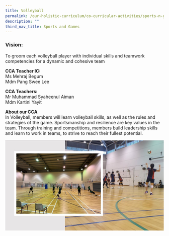 ```yaml
---
title: Volleyball
permalink: /our-holistic-curriculum/co-curricular-activities/sports-n-games/volleyball/
description: ""
third_nav_title: Sports and Games
---
```

### Vision:
To groom each volleyball player with individual skills and teamwork competencies for a dynamic and cohesive team

**CCA Teacher IC:** <br>
Ms Mehraj Begum <br>
Mdm Pang Swee Lee

**CCA Teachers:** <br>
Mr Muhammad Syaheenul Aiman <br>
Mdm Kartini Yayit

**About our CCA** <br>
In Volleyball, members will learn volleyball skills, as well as the rules and strategies of the game. Sportsmanship and resilience are key values in the team. Through training and competitions, members build leadership skills and learn to work in teams, to strive to reach their fullest potential.

![](/images/VB.jpg)

